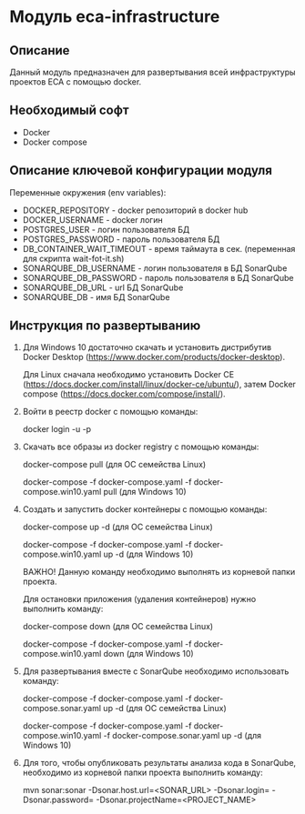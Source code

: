 Модуль eca-infrastructure
========================================

Описание
----------------------------------------
Данный модуль предназначен для развертывания всей инфраструктуры проектов ECA с помощью docker.

Необходимый софт
----------------------------------------
* Docker
* Docker compose

Описание ключевой конфигурации модуля
----------------------------------------
Переменные окружения (env variables):
* DOCKER_REPOSITORY - docker репозиторий в docker hub
* DOCKER_USERNAME - docker логин
* POSTGRES_USER - логин пользователя БД
* POSTGRES_PASSWORD - пароль пользователя БД
* DB_CONTAINER_WAIT_TIMEOUT - время таймаута в сек. (переменная для скрипта wait-fot-it.sh)
* SONARQUBE_DB_USERNAME - логин пользователя в БД SonarQube
* SONARQUBE_DB_PASSWORD - пароль пользователя в БД SonarQube
* SONARQUBE_DB_URL - url БД SonarQube
* SONARQUBE_DB - имя БД SonarQube

Инструкция по развертыванию
----------------------------------------

1. Для Windows 10 достаточно скачать и установить дистрибутив Docker Desktop (https://www.docker.com/products/docker-desktop).

   Для Linux сначала необходимо установить Docker CE (https://docs.docker.com/install/linux/docker-ce/ubuntu/),
   затем Docker compose (https://docs.docker.com/compose/install/).

2. Войти в реестр docker с помощью команды:
   
   docker login -u <LOGIN> -p <PASSWORD>

3. Скачать все образы из docker registry с помощью команды:
   
   docker-compose pull (для ОС семейства Linux)
   
   docker-compose -f docker-compose.yaml -f docker-compose.win10.yaml pull (для Windows 10)
   
4. Создать и запустить docker контейнеры с помощью команды:

    docker-compose up -d (для ОС семейства Linux)

    docker-compose -f docker-compose.yaml -f docker-compose.win10.yaml up -d (для Windows 10)

    ВАЖНО! Данную команду необходимо выполнять из корневой папки проекта.

    Для остановки приложения (удаления контейнеров) нужно выполнить команду:

    docker-compose down (для ОС семейства Linux)

    docker-compose -f docker-compose.yaml -f docker-compose.win10.yaml down (для Windows 10)

5. Для развертывания вместе с SonarQube необходимо использовать команду:

    docker-compose -f docker-compose.yaml -f docker-compose.sonar.yaml up -d (для ОС семейства Linux)

    docker-compose -f docker-compose.yaml -f docker-compose.win10.yaml -f docker-compose.sonar.yaml up -d (для Windows 10)
    
6. Для того, чтобы опубликовать результаты анализа кода в SonarQube, необходимо из корневой папки проекта выполнить команду:

    mvn sonar:sonar -Dsonar.host.url=<SONAR_URL> -Dsonar.login=<USERNAME> -Dsonar.password=<PASSWORD> -Dsonar.projectName=<PROJECT_NAME>